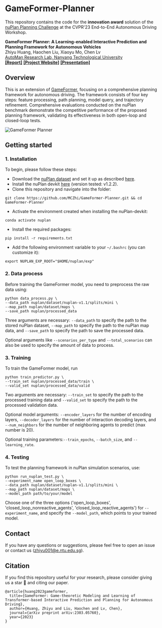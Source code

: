 # GameFormer-Planner
This repository contains the code for the **innovation award** solution of the [nuPlan Planning Challenge](https://opendrivelab.com/AD23Challenge.html#Track4) at the CVPR'23 End-to-End Autonomous Driving Workshop. 

**GameFormer Planner: A Learning-enabled Interactive Prediction and Planning Framework for Autonomous Vehicles**
<br> Zhiyu Huang, Haochen Liu, Xiaoyu Mo, Chen Lv 
<br> [AutoMan Research Lab, Nanyang Technological University](https://lvchen.wixsite.com/automan)
<br> **[[Report]](https://opendrivelab.com/e2ead/AD23Challenge/Track_4_AID.pdf)**&nbsp;**[[Project Website]](https://mczhi.github.io/GameFormer/)**&nbsp;**[[Presentation]](https://www.youtube.com/watch?t=1204&v=ZwhXilQKULY&feature=youtu.be&ab_channel=OpenDriveLab)**

## Overview
This is an extension of [GameFormer](https://arxiv.org/abs/2303.05760), focusing on a comprehensive planning framework for autonomous driving. The framework consists of four key steps: feature processing, path planning, model query, and trajectory refinement. Comprehensive evaluations conducted on the nuPlan benchmark demonstrate the competitive performance of the proposed planning framework, validating its effectiveness in both open-loop and closed-loop tests.

![GameFormer Planner](https://github.com/MCZhi/GameFormer-Planner/assets/34206160/c36cb7f1-a5b3-4cef-84e7-8d8116485cbd)

## Getting started
### 1. Installation
To begin, please follow these steps:
- Download the [nuPlan dataset](https://www.nuscenes.org/nuplan#download) and set it up as described [here](https://nuplan-devkit.readthedocs.io/en/latest/dataset_setup.html). 
- Install the nuPlan devkit [here](https://nuplan-devkit.readthedocs.io/en/latest/installation.html) (version tested: v1.2.2). 
- Clone this repository and navigate into the folder:
```
git clone https://github.com/MCZhi/GameFormer-Planner.git && cd GameFormer-Planner
```
- Activate the environment created when installing the nuPlan-devkit:
```
conda activate nuplan
```
- Install the required packages:
```
pip install -r requirements.txt
```
- Add the following environment variable to your `~/.bashrc` (you can customize it):
```
export NUPLAN_EXP_ROOT="$HOME/nuplan/exp"
```

### 2. Data process
Before training the GameFormer model, you need to preprocess the raw data using:
```
python data_process.py \
--data_path nuplan/dataset/nuplan-v1.1/splits/mini \
--map_path nuplan/dataset/maps \
--save_path nuplan/processed_data
```
Three arguments are necessary: ```--data_path``` to specify the path to the stored nuPlan dataset, ```--map_path``` to specify the path to the nuPlan map data, and ```--save_path``` to specify the path to save the processed data. 

Optional arguments like ```--scenarios_per_type``` and ```--total_scenarios``` can also be used to specify the amount of data to process.

### 3. Training
To train the GameFormer model, run
```
python train_predictor.py \
--train_set nuplan/processed_data/train \
--valid_set nuplan/processed_data/valid
```
Two arguments are necessary: ```--train_set``` to specify the path to the processed training data and ```--valid_set``` to specify the path to the processed validation data.

Optional model arguments: ```--encoder_layers``` for the number of encoding layers, ```--decoder_layers``` for the number of interaction decoding layers, and ```--num_neighbors``` for the number of neighboring agents to predict (max number is 20).

Optional training parameters:```--train_epochs```, ```--batch_size```, and ```--learning_rate```.

### 4. Testing
To test the planning framework in nuPlan simulation scenarios, use:
```
python run_nuplan_test.py \
--experiment_name open_loop_boxes \
--data_path nuplan/dataset/nuplan-v1.1/splits/mini \
--map_path nuplan/dataset/maps \
--model_path path/to/your/model
```
Choose one of the three options ('open_loop_boxes', 'closed_loop_nonreactive_agents', 'closed_loop_reactive_agents') for ```--experiment_name```, and specify the ```--model_path```, which points to your trained model.

## Contact
If you have any questions or suggestions, please feel free to open an issue or contact us (zhiyu001@e.ntu.edu.sg).

## Citation
If you find this repository useful for your research, please consider giving us a star &#127775; and citing our paper.

```angular2html
@article{huang2023gameformer,
  title={GameFormer: Game-theoretic Modeling and Learning of Transformer-based Interactive Prediction and Planning for Autonomous Driving},
  author={Huang, Zhiyu and Liu, Haochen and Lv, Chen},
  journal={arXiv preprint arXiv:2303.05760},
  year={2023}
}
```
